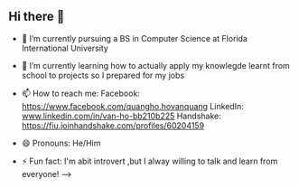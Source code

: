 ## Hi there 👋


- 🔭 I’m currently pursuing a BS in Computer Science at Florida International University
- 🌱 I’m currently learning how to actually apply my knowlegde learnt from school to projects so I prepared for my jobs

- 📫 How to reach me: Facebook: https://www.facebook.com/quangho.hovanquang
                       LinkedIn: www.linkedin.com/in/van-ho-bb210b225
                       Handshake: https://fiu.joinhandshake.com/profiles/60204159

- 😄 Pronouns: He/Him
- ⚡ Fun fact: I'm abit introvert ,but I alway willing to talk and learn from everyone!
-->
